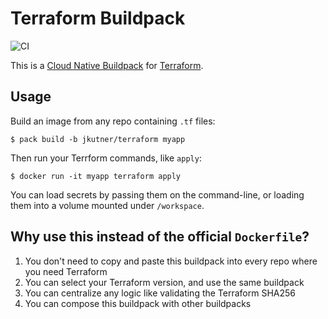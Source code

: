 # Terraform Buildpack

![CI](https://github.com/jkutner/terraform-buildpack/workflows/CI/badge.svg?branch=master&event=push)

This is a [Cloud Native Buildpack](https://buildpacks.io) for [Terraform](https://www.terraform.io/).

## Usage

Build an image from any repo containing `.tf` files:

```
$ pack build -b jkutner/terraform myapp
```

Then run your Terrform commands, like `apply`:

```
$ docker run -it myapp terraform apply
```

You can load secrets by passing them on the command-line, or loading them into a volume mounted under `/workspace`.

## Why use this instead of the official `Dockerfile`?

1. You don't need to copy and paste this buildpack into every repo where you need Terraform
1. You can select your Terraform version, and use the same buildpack
1. You can centralize any logic like validating the Terraform SHA256
1. You can compose this buildpack with other buildpacks
